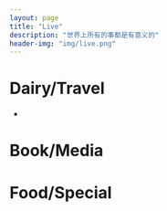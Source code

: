 ```yaml
---
layout: page
title: "Live"
description: "世界上所有的事都是有意义的"
header-img: "img/live.png"
---
```


# Dairy/Travel

- 

# Book/Media

# Food/Special